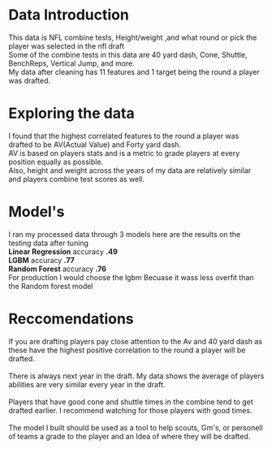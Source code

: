 # Data Introduction


This data is NFL combine tests, Height/weight ,and what round or pick the player was selected in the nfl draft  
Some of the combine tests in this data are 40 yard dash, Cone, Shuttle, BenchReps, Vertical Jump, and more.  
My data after cleaning has 11 features and 1 target being the round a player was drafted.
<br>
# Exploring the data


I found that the highest correlated features to the round a player was drafted to be AV(Actual Value) and Forty yard dash.  
AV is based on players stats and is a metric to grade players at every position equally as possible.  
Also, height and weight across the years of my data are relatively similar and players combine test scores as well.
<br>
# Model's


I ran my processed data through 3 models here are the results on the testing data after tuning  
**Linear Regression** accuracy **.49**  
**LGBM** accuracy **.77**  
**Random Forest** accuracy **.76**  
For production I would choose the lgbm Becuase it wass less overfit than the Random forest model
<br>
# Reccomendations
If you are drafting players pay close attention to the Av and 40 yard dash as these have the highest positive correlation to the round a player will be drafted.
<br>
<br>
There is always next year in the draft. My data shows the average of players abilities are very similar every year in the draft.
<br>
<br>
Players that have good cone and shuttle times in the combine tend to get drafted earlier. I recommend watching for those players with good times.
<br>
<br>
The model I built should be used as a tool to help scouts, Gm's, or personell of teams a grade to the player and an Idea of where they will be drafted.
